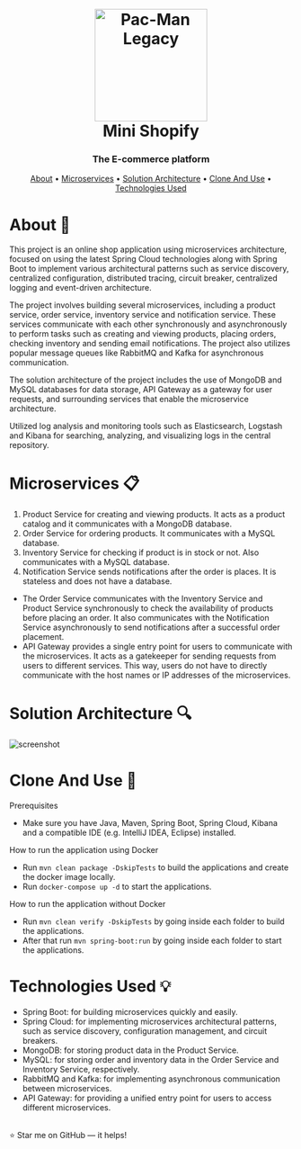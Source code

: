 <h1 align="center">
  <br>
  <a href="https://github.com/zoltanvin/mini-shopify"><img src="https://github.com/zoltanvin/mini-shopify/blob/main/assets/logo.png" alt="Pac-Man Legacy" width="200"></a>
  <br>
  Mini Shopify
  <br>
</h1>

<h3 align="center">The E-commerce platform</a></h3>
<p align="center">
  <a href="#about-">About</a> •
  <a href="#microservices-">Microservices</a> •
  <a href="#solution-architecture-">Solution Architecture</a> •
  <a href="#clone-and-use-">Clone And Use</a> •
  <a href="#technologies-used-">Technologies Used</a>
</p>


# About 🚀

This project is an online shop application using microservices architecture, focused on using the latest Spring Cloud technologies along with Spring Boot to implement various architectural patterns such as service discovery, centralized configuration, distributed tracing, circuit breaker, centralized logging and event-driven architecture.

The project involves building several microservices, including a product service, order service, inventory service and notification service. These services communicate with each other synchronously and asynchronously to perform tasks such as creating and viewing products, placing orders, checking inventory and sending email notifications. The project also utilizes popular message queues like RabbitMQ and Kafka for asynchronous communication.

The solution architecture of the project includes the use of MongoDB and MySQL databases for data storage, API Gateway as a gateway for user requests, and surrounding services that enable the microservice architecture.

Utilized log analysis and monitoring tools such as Elasticsearch, Logstash and Kibana for searching, analyzing, and visualizing logs in the central repository.


# Microservices 📋
1. Product Service for creating and viewing products. It acts as a product catalog and it communicates with a MongoDB database.
2. Order Service for ordering products. It communicates with a MySQL database.
3. Inventory Service for checking if product is in stock or not. Also communicates with a MySQL database.
4. Notification Service sends notifications after the order is places. It is stateless and does not have a database.
- The Order Service communicates with the Inventory Service and Product Service synchronously to check the availability of products before placing an order. It also communicates with the Notification Service asynchronously to send notifications after a successful order placement.
- API Gateway provides a single entry point for users to communicate with the microservices. It acts as a gatekeeper for sending requests from users to different services. This way, users do not have to directly communicate with the host names or IP addresses of the microservices.

# Solution Architecture 🔍
![screenshot](https://github.com/zoltanvin/mini-shopify/blob/main/assets/architecture.png)


# Clone And Use 🔨

Prerequisites
- Make sure you have Java, Maven, Spring Boot, Spring Cloud, Kibana and a compatible IDE (e.g. IntelliJ IDEA, Eclipse) installed.

How to run the application using Docker
- Run `mvn clean package -DskipTests` to build the applications and create the docker image locally.
- Run `docker-compose up -d` to start the applications.

How to run the application without Docker
- Run `mvn clean verify -DskipTests` by going inside each folder to build the applications.
- After that run `mvn spring-boot:run` by going inside each folder to start the applications.


# Technologies Used 💡

- Spring Boot: for building microservices quickly and easily.
- Spring Cloud: for implementing microservices architectural patterns, such as service discovery, configuration management, and circuit breakers.
- MongoDB: for storing product data in the Product Service.
- MySQL: for storing order and inventory data in the Order Service and Inventory Service, respectively.
- RabbitMQ and Kafka: for implementing asynchronous communication between microservices.
- API Gateway: for providing a unified entry point for users to access different microservices.


</br>
⭐ Star me on GitHub — it helps!
